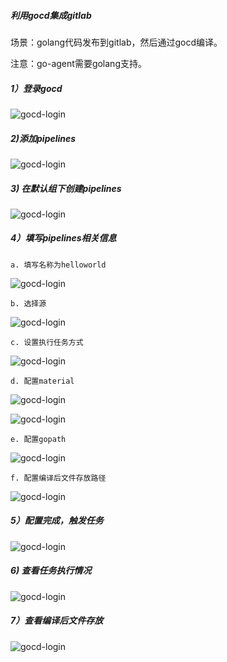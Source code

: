 <!--
author: os4uinfo
head: https://os4u.info/blog/img/sun.png
date: 2017-06-03
title: CI,CD技术
tags: CI-CD-CD
images: https://os4u.info/blog/img/sun.png
category: CI-CD-CD
status: publish
summary: 持续集成，持续部署，持续发布，提高开发效率，降低运维成本。
-->

##### 利用gocd集成gitlab

场景：golang代码发布到gitlab，然后通过gocd编译。

注意：go-agent需要golang支持。

##### 1）登录gocd
![gocd-login](https://www.os4u.info/blog/ci-cd-tools/images/gocd-login.png)

##### 2)添加pipelines
![gocd-login](https://www.os4u.info/blog/ci-cd-tools/images/gocd-add-pipeline.png)

##### 3) 在默认组下创建pipelines
![gocd-login](https://www.os4u.info/blog/ci-cd-tools/images/gocd-add-pipeline-1.png)

##### 4）填写pipelines相关信息

```
a. 填写名称为helloworld
```
![gocd-login](https://www.os4u.info/blog/ci-cd-tools/images/gocd-add-pipeline-2.png)

```
b. 选择源
```

![gocd-login](https://www.os4u.info/blog/ci-cd-tools/images/gocd-add-pipeline-3.png)

```
c. 设置执行任务方式
```
![gocd-login](https://www.os4u.info/blog/ci-cd-tools/images/gocd-add-pipeline-4.png)

```
d. 配置material
```
![gocd-login](https://www.os4u.info/blog/ci-cd-tools/images/gocd-add-pipeline-5.png)

![gocd-login](https://www.os4u.info/blog/ci-cd-tools/images/gocd-add-pipeline-6.png)

```
e. 配置gopath
```
![gocd-login](https://www.os4u.info/blog/ci-cd-tools/images/gocd-add-pipeline-7.png)

```
f. 配置编译后文件存放路径
```

![gocd-login](https://www.os4u.info/blog/ci-cd-tools/images/gocd-add-pipeline-8.png)

##### 5）配置完成，触发任务

![gocd-login](https://www.os4u.info/blog/ci-cd-tools/images/gocd-add-pipeline-9.png)

##### 6) 查看任务执行情况
![gocd-login](https://www.os4u.info/blog/ci-cd-tools/images/gocd-add-pipeline-10.png)

##### 7）查看编译后文件存放
![gocd-login](https://www.os4u.info/blog/ci-cd-tools/images/gocd-add-pipeline-11.png)